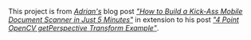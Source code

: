 This project is from [*Adrian's*](https://github.com/jrosebr1/) blog post [*"How to Build a Kick-Ass Mobile Document Scanner in Just 5 Minutes"*](https://www.pyimagesearch.com/2014/09/01/build-kick-ass-mobile-document-scanner-just-5-minutes/) in extension to his post [*"4 Point OpenCV getPerspective Transform Example"*](https://www.pyimagesearch.com/2014/08/25/4-point-opencv-getperspective-transform-example/).

